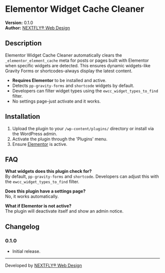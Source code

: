 # Elementor Widget Cache Cleaner

**Version:** 0.1.0  
**Author:** [NEXTFLY® Web Design](https://nextflywebdesign.com/)

## Description

Elementor Widget Cache Cleaner automatically clears the `_elementor_element_cache` meta for posts or pages built with Elementor when specific widgets are detected. This ensures dynamic widgets-like Gravity Forms or shortcodes-always display the latest content.

- **Requires Elementor** to be installed and active.
- Detects `pp-gravity-forms` and `shortcode` widgets by default.
- Developers can filter widget types using the `ewcc_widget_types_to_find` filter.
- No settings page-just activate and it works.

## Installation

1. Upload the plugin to your `/wp-content/plugins/` directory or install via the WordPress admin.
2. Activate the plugin through the 'Plugins' menu.
3. Ensure [Elementor](https://wordpress.org/plugins/elementor/) is active.

## FAQ

**What widgets does this plugin check for?**  
By default, `pp-gravity-forms` and `shortcode`. Developers can adjust this with the `ewcc_widget_types_to_find` filter.

**Does this plugin have a settings page?**  
No, it works automatically.

**What if Elementor is not active?**  
The plugin will deactivate itself and show an admin notice.

## Changelog

### 0.1.0
- Initial release.

---

Developed by [NEXTFLY® Web Design](https://nextflywebdesign.com/)
